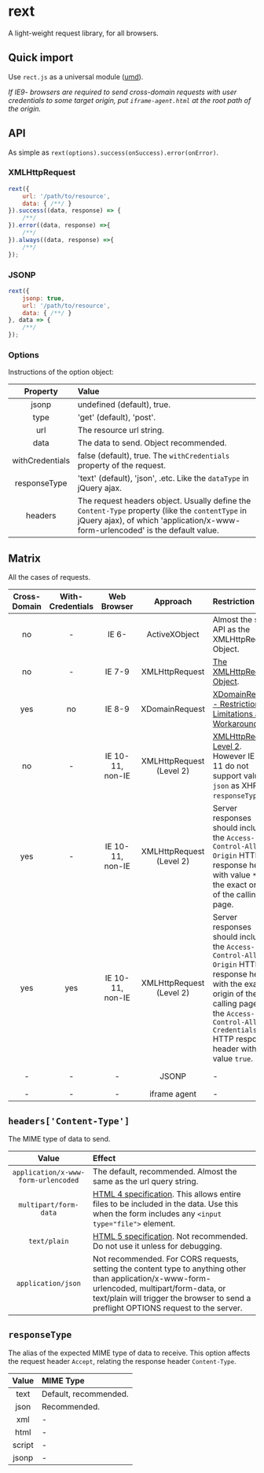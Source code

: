 # rext
A light-weight request library, for all browsers.

## Quick import

Use `rect.js` as a universal module ([umd](https://github.com/umdjs/umd)).

*If IE9- browsers are required to send cross-domain requests with user credentials to some target origin, put `iframe-agent.html` at the root path of the origin.*

## API

As simple as `rext(options).success(onSuccess).error(onError)`.

### XMLHttpRequest

```js
rext({
    url: '/path/to/resource',
    data: { /**/ }
}).success((data, response) => {
    /**/
}).error((data, response) =>{
    /**/
}).always((data, response) =>{
    /**/
});
```

### JSONP

```js
rext({
    jsonp: true,
    url: '/path/to/resource',
    data: { /**/ }
}, data => {
    /**/
});
```

### Options

Instructions of the option object:

| Property | Value |
| :---: | :--- |
| jsonp | undefined (default), true. |
| type | 'get' (default), 'post'. |
| url | The resource url string. |
| data | The data to send. Object recommended. |
| withCredentials | false (default), true. The `withCredentials` property of the request. |
| responseType | 'text' (default), 'json', .etc. Like the `dataType` in jQuery ajax. |
| headers | The request headers object. Usually define the `Content-Type` property (like the `contentType` in jQuery ajax), of which 'application/x-www-form-urlencoded' is the default value. |

## Matrix
All the cases of requests.

| Cross-Domain | With-Credentials | Web Browser | Approach | Restriction | Security |
| :---: | :---: | :---: | :---: | :--- | :--- |
| no | - | IE 6- | ActiveXObject | Almost the same API as the XMLHttpRequest Object. | - |
| no | - | IE 7-9 | XMLHttpRequest | [The XMLHttpRequest Object](https://www.w3.org/TR/2006/WD-XMLHttpRequest-20060405/). | - |
| yes | no | IE 8-9 | XDomainRequest | [XDomainRequest - Restrictions, Limitations and Workarounds](https://blogs.msdn.microsoft.com/ieinternals/2010/05/13/xdomainrequest-restrictions-limitations-and-workarounds/) | - |
| no | - | IE 10-11, non-IE | XMLHttpRequest (Level 2) | [XMLHttpRequest Level 2](https://xhr.spec.whatwg.org/). However IE 10-11 do not support value `json` as XHR's `responseType`. | - |
| yes | - | IE 10-11, non-IE | XMLHttpRequest (Level 2) | Server responses should include the `Access-Control-Allow-Origin` HTTP response header with value `*`, or the exact origin of the calling page. | - |
| yes | yes | IE 10-11, non-IE | XMLHttpRequest (Level 2) | Server responses should include the `Access-Control-Allow-Origin` HTTP response header with the exact origin of the calling page, and the `Access-Control-Allow-Credentials` HTTP response header with value `true`. | - |
| - | - | - | JSONP | - | [Security concerns](https://en.wikipedia.org/wiki/JSONP#Security_concerns) |
| - | - | - | iframe agent | - | - |

## `headers['Content-Type']`

The MIME type of data to send.

| Value | Effect |
| :---: | :--- |
| `application/x-www-form-urlencoded` | The default, recommended. Almost the same as the url query string. |
| `multipart/form-data` | [HTML 4 specification](https://www.w3.org/TR/html401/interact/forms.html#h-17.13.4). This allows entire files to be included in the data. Use this when the form includes any `<input type="file">` element. |
| `text/plain` | [HTML 5 specification](https://www.w3.org/TR/html5/forms.html#text/plain-encoding-algorithm). Not recommended. Do not use it unless for debugging. |
| `application/json` | Not recommended. For CORS requests, setting the content type to anything other than application/x-www-form-urlencoded, multipart/form-data, or text/plain will trigger the browser to send a preflight OPTIONS request to the server. |

## `responseType`

The alias of the expected MIME type of data to receive. This option affects the request header `Accept`, relating the response header `Content-Type`.

| Value | MIME Type |
| :---: | :--- |
| text | Default, recommended. |
| json | Recommended. |
| xml | - |
| html | - |
| script | - |
| jsonp | - |
